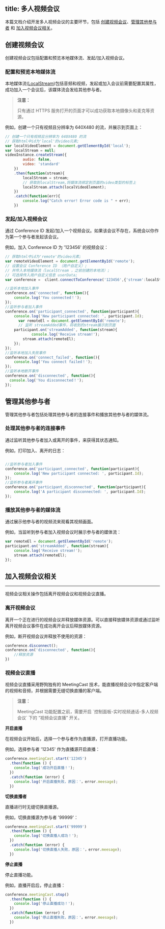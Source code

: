 title: 多人视频会议
---

本篇文档介绍开发多人视频会议的主要环节，包括 [创建视频会议](/guide/video/web/conference.html#创建视频会议)、[管理其他参与者](/guide/video/web/conference.html#管理其他参与者) 和 [加入视频会议相关](/guide/video/web/conference.html#加入视频会议相关)。

## 创建视频会议

创建视频会议包括配置和预览本地媒体流、发起/加入视频会议。

### 配置和预览本地媒体流

本地媒体流([LocalStream](/api/video/web/localStream.html))包括音频和视频，发起或加入会议前需要配置其属性，成功加入一个会议后，该媒体流会发给其他参与者。

<blockquote class="warning">
  <p><strong>注意：</strong></p>
  只有通过 HTTPS 服务打开的页面才可以成功获取本地摄像头和麦克等资源。
</blockquote>

例如，创建一个只有视频且分辨率为 640X480 的流，并展示到页面上：

```javascript
// 创建一个只有视频且分辨率为 640X480 的流
// 获取html中id为'local'的video元素;
var localVideoElement = document.getElementById('local');
var localStream = null;
videoInstance.createStream({
        audio: false,
        video: 'standard'
    })
    .then(function(stream){
        localStream = stream;
        // 获取到localStream,将媒体流绑定到页面的video类型的标签上
        localStream.attach(localVideoElement);
    })
    .catch(function(err){
        console.log("Catch error! Error code is " + err);
    })
```

### 发起/加入视频会议

通过 Conference ID 发起/加入一个视频会议。如果该会议不存在，系统会以你作为第一个参与者发起该会议。

例如，加入 Conference ID 为 '123456' 的视频会议：

```javascript
// 获取html中id为'remote'的video元素;
var remoteVideoElement = document.getElementById('remote');
// 设置会议 Conference ID （用户自定义）;
// 并传入本地媒体流（localStream ，之前创建的本地流）;
// 可选择传入用户自定义信息 userData;
var conference =  client.connectToConference('123456',{'stream':localStream,'userData':'somethings'});

//监听本地加入事件
conference.on('connected', function(){
    console.log('You connected！');
});
//监听参与者加入事件
conference.on('participant_connected', function(participant){
    console.log('New participant connected: ', participant.Id);
      var remoteEl = document.getElementById('remote');
      // 监听 streamAdded事件，将收到的stream展示到页面
    participant.on('streamAdded', function(stream){
            console.log('Receive stream!');
        stream.attach(remoteEl);
    });
});
//监听本地加入失败事件
conference.on('connect_failed', function(){
    console.log('You connect failed！');
});
//监听本地断开事件
conference.on('disconnected', function(){
  console.log('You disconnected！');
});

```

## 管理其他参与者

管理其他参与者包括处理其他参与者的连接事件和播放其他参与者的媒体流。

### 处理其他参与者的连接事件

通过监听其他参与者加入或离开的事件，来获得其状态通知。

例如，打印加入、离开的日志：

```javascript

//监听参与者加入事件
conference.on('participant_connected', function(participant){
    console.log('New participant connected: ', participant.Id);
});
//监听参与者离开事件
conference.on('participant_disconnected', function(participant){
    console.log('A participant disconnected: ', participant.Id);
});
```

### 播放其他参与者的媒体流

通过展示他参与者的视频流来观看其视频画面。

例如，当监听到参与者加入视频会议时展示参与者的媒体流：

```javascript
var remoteEl = document.getElementById('remote');
participant.on('streamAdded', function(stream){
    console.log('Receive stream!');
    stream.attach(remoteEl);
});
```

## 加入视频会议相关
---

视频会议相关操作包括离开视频会议和视频会议直播。

### 离开视频会议

离开一个正在进行的视频会议并释放媒体资源。可以直接释放媒体资源或通过监听离开视频会议事件在成功离开会议后释放媒体资源。

例如，断开视频会议并释放不使用的资源：

```javascript
conference.disconnect();
conference.on('disconnected', function(){
    //释放资源
})
```

### 视频会议直播

视频会议直播采用野狗独有的 MeetingCast 技术，能直播视频会议中指定客户端的视频和音频，并根据需要无缝切换直播的客户端。


<blockquote class="warning">
  <p><strong>注意：</strong></p>
  MeetingCast 功能配置之前，需要开启 `控制面板-实时视频通话-多人视频会议` 下的 “视频会议直播” 开关。
</blockquote>

**开启直播**

在视频会议开始后，选择一个参与者作为直播源，打开直播功能。

例如，选择参与者 '12345' 作为直播源开启直播：
```js
conference.meetingCast.start('12345')
  .then(function () {
    console.log('成功开启直播！');
  })
  .catch(function (error) {
    console.log('开启直播失败，原因：'，error.meesage);
  })
```

**切换直播者**

直播进行时无缝切换直播源。

例如，切换直播源为参与者 '99999'：
```js
conference.meetingCast.start('99999')
  .then(function () {
    console.log('切换直播人成功！');
  })
  .catch(function (error) {
    console.log('切换直播人失败，原因：'，error.meesage);
  })
```

**停止直播**

停止直播功能。

例如，直播开启后，停止直播：
```js
conference.meetingCast.stop()
  .then(function () {
    console.log('停止直播成功！');
  })
  .catch(function (error) {
    console.log('停止直播失败，原因：'，error.meesage);
  })
```
